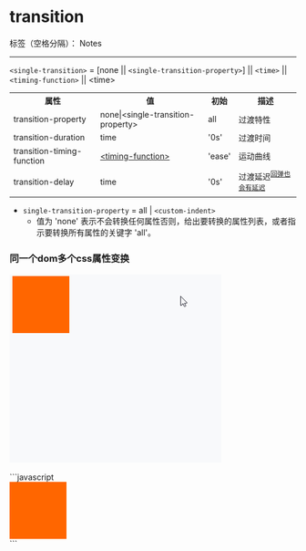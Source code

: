 ﻿# transition
标签（空格分隔）： Notes

---

<p><code>&lt;single-transition&gt;</code> = [none || <code>&lt;single-transition-property&gt;</code>] || <code>&lt;time&gt;</code> || <code>&lt;timing-function&gt;</code> || &lt;time&gt;</p>

<table>
  <tr>
    <th>属性</th>
    <th>值</th>
    <th>初始</th>
    <th>描述</th>
  </tr>
  <tr>
    <td>transition-property</td>
    <td>none|&lt;single-transition-property&gt;</td>
    <td>all</td>
    <td>过渡特性</td>
  </tr>
  <tr>
    <td>transition-duration</td>
    <td>time</td>
    <td>'0s'</td>
    <td>过渡时间</td>
  </tr>
  <tr>
    <td>transition-timing-function</td>
    <td><a href="https://www.w3.org/TR/css-easing-1/#typedef-timing-function">&lt;timing-function&gt;</a></td>
    <td>'ease'</td>
    <td>运动曲线</td>
  </tr>
  <tr>
    <td>transition-delay</td>
    <td>time</td>
    <td>'0s'</td>
    <td>过渡延迟<sup><a href="#delay">回弹也会有延迟</a></sup></td>
  </tr>
</table>

- `single-transition-property` = all | `<custom-indent>`
    - 值为 'none' 表示不会转换任何属性否则，给出要转换的属性列表，或者指示要转换所有属性的关键字 'all'。

<h3>同一个dom多个css属性变换</h3>

<p><img src="https://raw.githubusercontent.com/rel-start/Notes/picture/picture/transition-delay.gif" /></p>
```javascript
<style>
    .box {  width: 100px; height: 100px; background-color: #f60; transition: width 1s .5s, height 1s 1s; }
    .box:hover { width: 300px; height: 300px; }
</style>
<div class="box"></div>
```